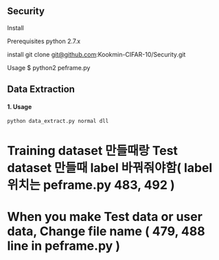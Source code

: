 ## Security

Install

Prerequisites
python 2.7.x

install
git clone git@github.com:Kookmin-CIFAR-10/Security.git

Usage
$  python2 peframe.py <filename>

## Data Extraction

#### 1. Usage

`python data_extract.py normal dll`


# Training dataset 만들때랑 Test dataset 만들때 label 바꿔줘야함( label 위치는 peframe.py 483, 492 )

# When you make Test data or user data, Change file name ( 479, 488 line in peframe.py )

